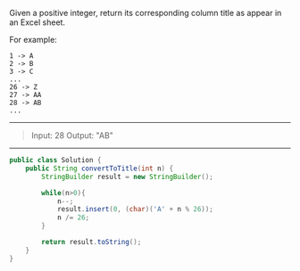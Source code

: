 Given a positive integer, return its corresponding column title as appear in an Excel sheet.

For example:

    1 -> A
    2 -> B
    3 -> C
    ...
    26 -> Z
    27 -> AA
    28 -> AB 
    ...
---

>Input: 28
Output: "AB"

---

```java
public class Solution {
    public String convertToTitle(int n) {
        StringBuilder result = new StringBuilder();

        while(n>0){
            n--;
            result.insert(0, (char)('A' + n % 26));
            n /= 26;
        }

        return result.toString();
    }
}
```

